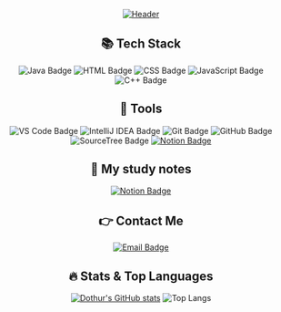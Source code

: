 <div style="text-align: center">
  
[![Header](https://capsule-render.vercel.app/api?type=waving&color=gradient&height=200&section=header&text=Hi!%20I'm%20Dothur&fontSize=90&fontColor=fff)](https://github.com/Dothur)

  ## 📚 Tech Stack
  <img src="https://img.shields.io/badge/-Java-red?style=for-the-badge&logo=java&logoColor=white" alt="Java Badge">
  <img src="https://img.shields.io/badge/-HTML-orange?style=for-the-badge&logo=HTML5&logoColor=white" alt="HTML Badge">
  <img src="https://img.shields.io/badge/-CSS-blue?style=for-the-badge&logo=CSS3&logoColor=white" alt="CSS Badge">
  <img src="https://img.shields.io/badge/-JavaScript-yellow?style=for-the-badge&logo=JavaScript&logoColor=white" alt="JavaScript Badge">
  <img src="https://img.shields.io/badge/-C++-red?style=for-the-badge&logo=C%2B%2B&logoColor=white" alt="C++ Badge">

  ## 🔨 Tools

  <img src="https://img.shields.io/badge/-VS%20Code-blue?style=for-the-badge&logo=Visual-Studio-Code&logoColor=white" alt="VS Code Badge">
  <img src="https://img.shields.io/badge/-IntelliJ%20IDEA-red?style=for-the-badge&logo=IntelliJ-IDEA&logoColor=white" alt="IntelliJ IDEA Badge">
  <img src="https://img.shields.io/badge/-Git-black?style=for-the-badge&logo=Git&logoColor=white" alt="Git Badge">
  <img src="https://img.shields.io/badge/-GitHub-grey?style=for-the-badge&logo=GitHub&logoColor=white" alt="GitHub Badge">
  <img src="https://img.shields.io/badge/-SourceTree-blue?style=for-the-badge&logo=SourceTree&logoColor=white" alt="SourceTree Badge">
  <a href="https://www.notion.so/"><img src="https://img.shields.io/badge/-Notion-pink?style=for-the-badge&logo=Notion&logoColor=white" alt="Notion Badge"></a>
  
  ## 📝 My study notes
  <a href="https://dothurlog.notion.site/6c60abe6670b4ccba6518dd5510d028a"><img src="https://img.shields.io/badge/-Notion-pink?style=for-the-badge&logo=Notion&logoColor=white" alt="Notion Badge"></a>
  
  ## 👉 Contact Me

  <a href="mailto:craz1000@naver.com"><img src="https://img.shields.io/badge/-Email-red?style=for-the-badge&logo=Gmail&logoColor=white" alt="Email Badge"></a>

  ## 🔥 Stats & Top Languages

  <a href="https://github.com/Dothur/github-readme-stats"><img src="https://github-readme-stats.vercel.app/api?username=Dothur&show_icons=true&theme=dracula" alt="Dothur's GitHub stats"></a>
  <img src="https://github-readme-stats.vercel.app/api/top-langs/?username=Dothur&layout=compact&theme=dracula" alt="Top Langs">
</div>
